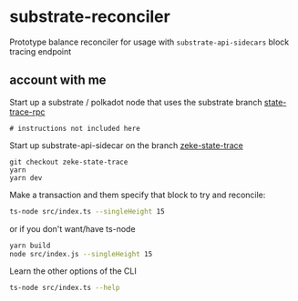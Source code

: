 # substrate-reconciler

Prototype balance reconciler for usage with `substrate-api-sidecars` block tracing endpoint

## account with me

Start up a substrate / polkadot node that uses the substrate branch [state-trace-rpc](https://github.com/paritytech/substrate/pull/7780)

```
# instructions not included here
```

Start up substrate-api-sidecar on the branch [zeke-state-trace](https://github.com/paritytech/substrate-api-sidecar/pull/383)

```
git checkout zeke-state-trace
yarn
yarn dev
```

Make a transaction and them specify that block to try and reconcile:

```bash
ts-node src/index.ts --singleHeight 15
```

or if you don't want/have ts-node

```bash
yarn build
node src/index.js --singleHeight 15
```

Learn the other options of the CLI

```bash
ts-node src/index.ts --help
```
